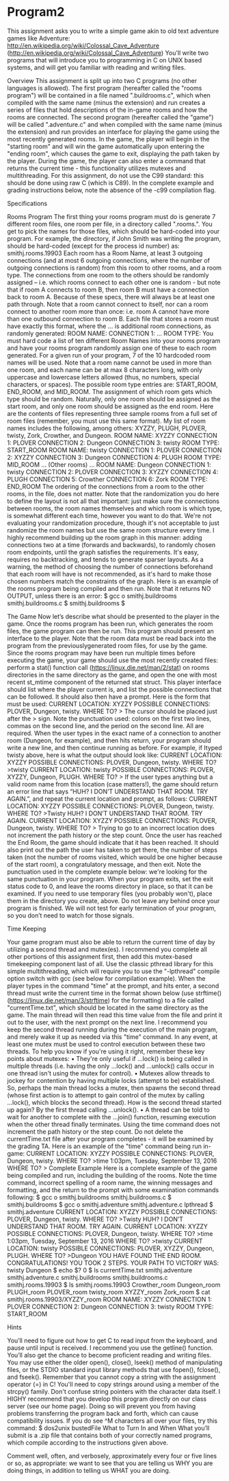 
# Program2

This assignment asks you to write a simple game akin to old text adventure games like Adventure:
http://en.wikipedia.org/wiki/Colossal_Cave_Adventure
(http://en.wikipedia.org/wiki/Colossal_Cave_Adventure)
You'll write two programs that will introduce you to programming in C on UNIX based systems, and will get you familiar with reading and writing files.

Overview
This assignment is split up into two C programs (no other languages is allowed). The first program (hereafter called the "rooms program") will be contained in a file named "<STUDENT ONID USERNAME>.buildrooms.c", which when compiled with the same name (minus the extension) and run creates a series of files that hold descriptions of the in-game rooms and how the rooms are connected.
The second program (hereafter called the "game") will be called "<STUDENT ONID USERNAME>.adventure.c" and when compiled with the same name (minus the extension) and run provides an interface for playing the game using the most recently generated rooms.  In the game, the player will begin in the "starting room" and will win the game automatically upon entering the "ending room", which causes the game to exit, displaying the path taken by the player.  During the game, the player can also enter a command that returns the current time - this functionality utilizes mutexes and multithreading.
For this assignment, do not use the C99 standard: this should be done using raw C (which is C89). In the complete example and grading instructions below, note the absence of the -c99 compilation flag.

Specifications

Rooms Program
The first thing your rooms program must do is generate 7 different room files, one room per file, in a directory called "<STUDENT ONID USERNAME>.rooms.<PROCESS ID>". You get to pick the names for those files, which should be hard-coded into your program. For example, the directory, if John Smith was writing the program, should be hard-coded (except for the process id number) as:
smithj.rooms.19903
Each room has a Room Name, at least 3 outgoing connections (and at most 6 outgoing connections, where the number of outgoing connections is random) from this room to other rooms, and a room type. The connections from one room to the others should be randomly assigned – i.e. which rooms connect to each other one is random - but note that if room A connects to room B, then room B must have a connection back to room A. Because of these specs, there will always be at least one path through. Note that a room cannot connect to itself, nor can a room connect to another room more than once: i.e. room A cannot have more than one outbound connection to room B.
Each file that stores a room must have exactly this format, where the … is additional room connections, as randomly generated:
ROOM NAME: <room name>
CONNECTION 1: <room name>
…
ROOM TYPE: <room type>
You must hard code a list of ten different Room Names into your rooms program and have your rooms program randomly assign one of these to each room generated. For a given run of your program, 7 of the 10 hardcoded room names will be used. Note that a room name cannot be used in more than one room, and each name can be at max 8 characters long, with only uppercase and lowercase letters allowed (thus, no numbers, special characters, or spaces).
The possible room type entries are: START_ROOM, END_ROOM, and MID_ROOM. The assignment of which room gets which type should be random. Naturally, only one room should be assigned as the start room, and only one room should be assigned as the end room.
Here are the contents of files representing three sample rooms from a full set of room files (remember, you must use this same format). My list of room names includes the following, among others: XYZZY, PLUGH, PLOVER, twisty, Zork, Crowther, and Dungeon.
ROOM NAME: XYZZY
CONNECTION 1: PLOVER
CONNECTION 2: Dungeon
CONNECTION 3: twisty
ROOM TYPE: START_ROOM
ROOM NAME: twisty
CONNECTION 1: PLOVER
CONNECTION 2: XYZZY
CONNECTION 3: Dungeon
CONNECTION 4: PLUGH
ROOM TYPE: MID_ROOM
... (Other rooms) ...
ROOM NAME: Dungeon
CONNECTION 1: twisty
CONNECTION 2: PLOVER
CONNECTION 3: XYZZY
CONNECTION 4: PLUGH
CONNECTION 5: Crowther
CONNECTION 6: Zork
ROOM TYPE: END_ROOM
The ordering of the connections from a room to the other rooms, in the file, does not matter. Note that the randomization you do here to define the layout is not all that important: just make sure the connections between rooms, the room names themselves and which room is which type, is somewhat different each time, however you want to do that. We're not evaluating your randomization procedure, though it's not acceptable to just randomize the room names but use the same room structure every time.
I highly recommend building up the room graph in this manner: adding connections two at a time (forwards and backwards), to randomly chosen room endpoints, until the graph satisfies the requirements. It's easy, requires no backtracking, and tends to generate sparser layouts. As a warning, the method of choosing the number of connections beforehand that each room will have is not recommended, as it's hard to make those chosen numbers match the constraints of the graph. 
Here is an example of the rooms program being compiled and then run. Note that it returns NO OUTPUT, unless there is an error:
$ gcc o
smithj.buildrooms smithj.buildrooms.c
$ smithj.buildrooms
$

The Game
Now let’s describe what should be presented to the player in the game. Once the rooms program has been run, which generates the room files, the game program can then be run. This program should present an interface to the player. Note that the room data must be read back into the program from the previouslygenerated room files, for use by the game. Since the rooms program may have been run multiple times before executing the game, your game should use the most recently created files: perform a stat() function call (https://linux.die.net/man/2/stat) on rooms directories in the same directory as the game, and open the one with most recent st_mtime component of the returned stat struct.  This player interface should list where the player current is, and list the possible connections that can be followed. It should also then have a prompt. Here is the form that must be used:
CURRENT LOCATION: XYZZY
POSSIBLE CONNECTIONS: PLOVER, Dungeon, twisty.
WHERE TO? >
The cursor should be placed just after the > sign. Note the punctuation used: colons on the first two lines, commas on the second line, and the period on the second line. All are required.
When the user types in the exact name of a connection to another room (Dungeon, for example), and then hits return, your program should write a new line, and then continue running as before. For example, if Ityped twisty above, here is what the output should look like:
CURRENT LOCATION: XYZZY
POSSIBLE CONNECTIONS: PLOVER, Dungeon, twisty.
WHERE TO? >twisty
CURRENT LOCATION: twisty
POSSIBLE CONNECTIONS: PLOVER, XYZZY, Dungeon, PLUGH.
WHERE TO? >
If the user types anything but a valid room name from this location (case matters!), the game should return an error line that says “HUH? I DON’T UNDERSTAND THAT ROOM. TRY AGAIN.”, and repeat the current location and prompt, as follows:
CURRENT LOCATION: XYZZY
POSSIBLE CONNECTIONS: PLOVER, Dungeon, twisty.
WHERE TO? >Twisty
HUH? I DON’T UNDERSTAND THAT ROOM. TRY AGAIN.
CURRENT LOCATION: XYZZY
POSSIBLE CONNECTIONS: PLOVER, Dungeon, twisty.
WHERE TO? >
Trying to go to an incorrect location does not increment the path history or the step count. Once the user has reached the End Room, the game should indicate that it has been reached. It should also print out the path the user has taken to get there, the number of steps taken (not the number of rooms visited, which would be one higher because of the start room), a congratulatory message, and then exit.
Note the punctuation used in the complete example below: we're looking for the same punctuation in your program.
When your program exits, set the exit status code to 0, and leave the rooms directory in place, so that it can be examined.
If you need to use temporary files (you probably won't), place them in the directory you create, above. Do not leave any behind once your program is finished. We will not test for early termination of your program, so you don’t need to watch for those signals.

Time Keeping

Your game program must also be able to return the current time of day by utilizing a second thread and mutex(es). I recommend you complete all other portions of this assignment first, then add this mutex-based timekeeping component last of all. Use the classic pthread library for this simple multithreading, which will require you to use the "-lpthread" compile option switch with gcc (see below for compilation example).  When the player types in the command "time" at the prompt, and hits enter, a second thread must write the current time in the format shown below (use strftime() (https://linux.die.net/man/3/strftime) for the formatting) to a file called "currentTime.txt", which should be located in the same directory as the game. The
main thread will then read this time value from the file and print it out to the user, with the next prompt on the next line. I recommend you keep the second thread running during the execution of the main program, and merely wake it up as needed via this "time" command. In any event, at least one mutex must be used to control execution between these two threads.
To help you know if you're using it right, remember these key points about mutexes:
• They're only useful if ...lock() is being called in multiple threads (i.e. having the only ...lock() and ...unlock() calls occur in one thread isn't using the mutex for control).
• Mutexes allow threads to jockey for contention by having multiple locks (attempt to be) established. So, perhaps the main thread locks a mutex, then spawns the second thread (whose first action is to attempt to gain control of the mutex by calling ...lock(), which blocks the second thread). How is the second thread started up again? By the first thread calling ...unlock().
• A thread can be told to wait for another to complete with the ...join() function, resuming execution when the other thread finally terminates.
Using the time command does not increment the path history or the step count. Do not delete the currentTime.txt file after your program completes - it will be examined by the grading TA.
Here is an example of the "time" command being run in-game:
CURRENT LOCATION: XYZZY
POSSIBLE CONNECTIONS: PLOVER, Dungeon, twisty.
WHERE TO? >time
1:03pm, Tuesday, September 13, 2016
WHERE TO? >
Complete Example
Here is a complete example of the game being compiled and run, including the building of the rooms. Note the time command, incorrect spelling of a room name, the winning messages and formatting, and the return to the prompt with some examination commands following:
$ gcc o
smithj.buildrooms smithj.buildrooms.c
$ smithj.buildrooms
$ gcc o
smithj.adventure smithj.adventure.c lpthread
$ smithj.adventure
CURRENT LOCATION: XYZZY
POSSIBLE CONNECTIONS: PLOVER, Dungeon, twisty.
WHERE TO? >Twisty
HUH? I DON’T UNDERSTAND THAT ROOM. TRY AGAIN.
CURRENT LOCATION: XYZZY
POSSIBLE CONNECTIONS: PLOVER, Dungeon, twisty.
WHERE TO? >time
1:03pm, Tuesday, September 13, 2016
WHERE TO? >twisty
CURRENT LOCATION: twisty
POSSIBLE CONNECTIONS: PLOVER, XYZZY, Dungeon, PLUGH.
WHERE TO? >Dungeon
YOU HAVE FOUND THE END ROOM. CONGRATULATIONS!
YOU TOOK 2 STEPS. YOUR PATH TO VICTORY WAS:
twisty
Dungeon
$ echo $?
0
$ ls
currentTime.txt smithj.adventure smithj.adventure.c smithj.buildrooms
smithj.buildrooms.c smithj.rooms.19903
$ ls smithj.rooms.19903
Crowther_room Dungeon_room PLUGH_room PLOVER_room
twisty_room XYZZY_room Zork_room
$ cat smithj.rooms.19903/XYZZY_room
ROOM NAME: XYZZY
CONNECTION 1: PLOVER
CONNECTION 2: Dungeon
CONNECTION 3: twisty
ROOM TYPE: START_ROOM

Hints

You’ll need to figure out how to get C to read input from the keyboard, and pause until input is received. I recommend you use the getline() function. You’ll also get the chance to become proficient reading and writing files. You may use either the older open(), close(), lseek() method of manipulating files, or the STDIO standard input library methods that use fopen(), fclose(), and fseek().  Remember that you cannot copy a string with the assignment operator (=) in C! You'll need to copy strings around using a member of the strcpy() family. Don't confuse string pointers with the character data itself.
I HIGHY recommend that you develop this program directly on our class server (see our home page). Doing so will prevent you from having problems transferring the program back and forth, which can cause compatibility issues.
If you do see ^M characters all over your files, try this command:
$ dos2unix bustedFile
What to Turn In and When
What you’ll submit is a .zip file that contains both of your correctly named programs, which compile according to the instructions given above.

Comment well, often, and verbosely, approximately every four or five lines or so, as appropriate: we want to see that you are telling us WHY you are doing things, in addition
to telling us WHAT you are doing.
